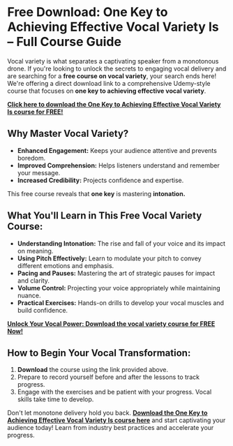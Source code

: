 # Free Download: One Key to Achieving Effective Vocal Variety Is – Full Course Guide

Vocal variety is what separates a captivating speaker from a monotonous drone. If you're looking to unlock the secrets to engaging vocal delivery and are searching for a **free course on vocal variety**, your search ends here! We're offering a direct download link to a comprehensive Udemy-style course that focuses on **one key to achieving effective vocal variety**.

[**Click here to download the One Key to Achieving Effective Vocal Variety Is course for FREE!**](https://udemywork.com/one-key-to-achieving-effective-vocal-variety-is)

## Why Master Vocal Variety?

*   **Enhanced Engagement:** Keeps your audience attentive and prevents boredom.
*   **Improved Comprehension:** Helps listeners understand and remember your message.
*   **Increased Credibility:** Projects confidence and expertise.

This free course reveals that **one key** is mastering **intonation.**

## What You'll Learn in This Free Vocal Variety Course:

*   **Understanding Intonation:** The rise and fall of your voice and its impact on meaning.
*   **Using Pitch Effectively:** Learn to modulate your pitch to convey different emotions and emphasis.
*   **Pacing and Pauses:** Mastering the art of strategic pauses for impact and clarity.
*   **Volume Control:** Projecting your voice appropriately while maintaining nuance.
*   **Practical Exercises:** Hands-on drills to develop your vocal muscles and build confidence.

[**Unlock Your Vocal Power: Download the vocal variety course for FREE Now!**](https://udemywork.com/one-key-to-achieving-effective-vocal-variety-is)

## How to Begin Your Vocal Transformation:

1.  **Download** the course using the link provided above.
2.  Prepare to record yourself before and after the lessons to track progress.
3.  Engage with the exercises and be patient with your progress. Vocal skills take time to develop.

Don't let monotone delivery hold you back. **[Download the One Key to Achieving Effective Vocal Variety Is course here](https://udemywork.com/one-key-to-achieving-effective-vocal-variety-is)** and start captivating your audience today! Learn from industry best practices and accelerate your progress.
